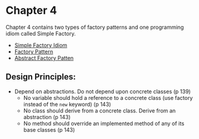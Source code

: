 # Chapter 4
Chapter 4 contains two types of factory patterns and one programming idiom called Simple Factory.

* [Simple Factory Idiom](SimpleFactory/)
* [Factory Pattern](Factory/)
* [Abstract Factory Patten](AbstractFactory/)

## Design Principles:
* Depend on abstractions. Do not depend upon concrete classes (p 139)
  * No variable should hold a reference to a concrete class (use factory instead of the `new` keyword) (p 143)
  * No class should derive from a concrete class. Derive from an abstraction (p 143)
  * No method should override an implemented method of any of its base classes (p 143)